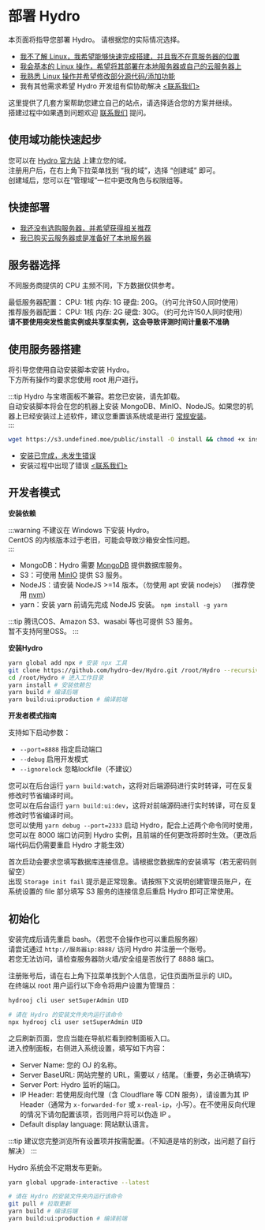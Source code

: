 # 部署 Hydro

本页面将指导您部署 Hydro。 请根据您的实际情况选择。

- [我不了解 Linux，我希望能够快速完成搭建，并且我不在意服务器的位置](#使用域功能快速起步)  
- [我会基本的 Linux 操作，希望将其部署在本地服务器或自己的云服务器上](#快捷部署)  
- [我熟悉 Linux 操作并希望修改部分源代码/添加功能](#开发者模式)  
- 我有其他需求希望 Hydro 开发组有偿协助解决 [<联系我们>](/#联系我们)  

这里提供了几套方案帮助您建立自己的站点，请选择适合您的方案并继续。  
搭建过程中如果遇到问题欢迎 [联系我们](/#联系我们) 提问。  

## 使用域功能快速起步

您可以在 [Hydro 官方站](https://hydro.org.cn/) 上建立您的域。  
注册用户后，在右上角下拉菜单找到 “我的域”，选择 “创建域” 即可。  
创建域后，您可以在“管理域”一栏中更改角色与权限组等。  

## 快捷部署

- [我还没有选购服务器，并希望获得相关推荐](#服务器选择)  
- [我已购买云服务器或是准备好了本地服务器](#使用服务器搭建)  

## 服务器选择

不同服务商提供的 CPU 主频不同，下方数据仅供参考。  

最低服务器配置： CPU: 1核 内存: 1G 硬盘: 20G。（约可允许50人同时使用）  
推荐服务器配置： CPU: 1核 内存: 2G 硬盘: 30G。（约可允许150人同时使用）  
**请不要使用突发性能实例或共享型实例，这会导致评测时间计量极不准确**  

## 使用服务器搭建

将引导您使用自动安装脚本安装 Hydro。  
下方所有操作均要求您使用 root 用户进行。  

:::tip
Hydro 与宝塔面板不兼容。若您已安装，请先卸载。  
自动安装脚本将会在您的机器上安装 MongoDB、MinIO、NodeJS。如果您的机器上已经安装过上述软件，建议您重置该系统或是进行 [常规安装](/install/common.html)。  
:::

```sh
wget https://s3.undefined.moe/public/install -O install && chmod +x install && ./install
```

- [安装已完成，未发生错误](#初始化)  
- 安装过程中出现了错误 [<联系我们>](/#联系我们)  

## 开发者模式

**安装依赖**

:::warning
不建议在 Windows 下安装 Hydro。  
CentOS 的内核版本过于老旧，可能会导致沙箱安全性问题。  
:::

- MongoDB：Hydro 需要 [MongoDB](https://www.mongodb.com/try/download/community) 提供数据库服务。  
- S3：可使用 [MinIO](https://min.io) 提供 S3 服务。  
- NodeJS：请安装 NodeJS >=14 版本。（勿使用 apt 安装 nodejs） （推荐使用 [nvm](https://nvm.sh/)）  
- yarn：安装 yarn 前请先完成 NodeJS 安装。 `npm install -g yarn`  

:::tip
腾讯COS、Amazon S3、wasabi 等也可提供 S3 服务。  
暂不支持阿里OSS。
:::

**安装Hydro**

```sh
yarn global add npx # 安装 npx 工具
git clone https://github.com/hydro-dev/Hydro.git /root/Hydro --recursive # 下载至 /root/Hydro 文件夹
cd /root/Hydro # 进入工作目录
yarn install # 安装依赖包
yarn build # 编译后端
yarn build:ui:production # 编译前端
```

**开发者模式指南**

支持如下启动参数：

- `--port=8888` 指定启动端口  
- `--debug` 启用开发模式  
- `--ignorelock` 忽略lockfile（不建议）  

您可以在后台运行 `yarn build:watch`，这将对后端源码进行实时转译，可在反复修改时节省编译时间。  
您可以在后台运行 `yarn build:ui:dev`，这将对前端源码进行实时转译，可在反复修改时节省编译时间。  
您可以使用 `yarn debug --port=2333` 启动 Hydro，配合上述两个命令同时使用，您可以在 8000 端口访问到 Hydro 实例，且前端的任何更改将即时生效。（更改后端代码后仍需要重启 Hydro 才能生效）  

首次启动会要求您填写数据库连接信息。请根据您数据库的安装填写（若无密码则留空）  
出现 `Storage init fail` 提示是正常现象。请按照下文说明创建管理员账户，在系统设置的 file 部分填写 S3 服务的连接信息后重启 Hydro 即可正常使用。

## 初始化

安装完成后请先重启 bash。（若您不会操作也可以重启服务器）  
请尝试通过 `http://服务器ip:8888/` 访问 Hydro 并注册一个账号。  
若您无法访问，请检查服务器防火墙/安全组是否放行了 8888 端口。  

注册账号后，请在右上角下拉菜单找到个人信息，记住页面所显示的 UID。  
在终端以 root 用户运行以下命令将用户设置为管理员：  

<CodeGroup>
<CodeGroupItem title="常规部署" active>

```sh
hydrooj cli user setSuperAdmin UID
```

</CodeGroupItem>
<CodeGroupItem title="开发者模式">

```sh
# 请在 Hydro 的安装文件夹内运行该命令
npx hydrooj cli user setSuperAdmin UID
```

</CodeGroupItem>
</CodeGroup>

之后刷新页面，您应当能在导航栏看到控制面板入口。  
进入控制面板，右侧进入系统设置，填写如下内容：  

- Server Name: 您的 OJ 的名称。  
- Server BaseURL: 网站完整的 URL，需要以 `/` 结尾。（重要，务必正确填写）  
- Server Port: Hydro 监听的端口。
- IP Header: 若使用反向代理（含 Cloudflare 等 CDN 服务），请设置为其 IP Header（通常为 `x-forwarded-for` 或 `x-real-ip`，小写）。在不使用反向代理的情况下请勿配置该项，否则用户将可以伪造 IP 。
- Default display language: 网站默认语言。  

:::tip
建议您完整浏览所有设置项并按需配置。（不知道是啥的别改，出问题了自行解决）
:::

Hydro 系统会不定期发布更新。

<CodeGroup>
<CodeGroupItem title="常规部署" active>

```sh
yarn global upgrade-interactive --latest
```

</CodeGroupItem>
<CodeGroupItem title="开发者模式">

```sh
# 请在 Hydro 的安装文件夹内运行该命令
git pull # 拉取更新
yarn build # 编译后端
yarn build:ui:production # 编译前端
```

</CodeGroupItem>
</CodeGroup>
